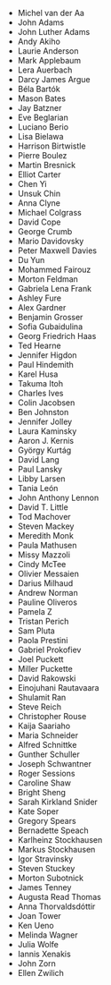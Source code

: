 - Michel van der Aa
- John Adams
- John Luther Adams
- Andy Akiho
- Laurie Anderson
- Mark Applebaum
- Lera Auerbach
- Darcy James Argue
- Béla Bartók
- Mason Bates
- Jay Batzner
- Eve Beglarian
- Luciano Berio
- Lisa Bielawa
- Harrison Birtwistle
- Pierre Boulez
- Martin Bresnick
- Elliot Carter
- Chen Yi
- Unsuk Chin
- Anna Clyne
- Michael Colgrass
- David Cope
- George Crumb
- Mario Davidovsky
- Peter Maxwell Davies
- Du Yun
- Mohammed Fairouz
- Morton Feldman
- Gabriela Lena Frank
- Ashley Fure
- Alex Gardner
- Benjamin Grosser
- Sofia Gubaidulina
- Georg Friedrich Haas
- Ted Hearne
- Jennifer Higdon
- Paul Hindemith
- Karel Husa
- Takuma Itoh
- Charles Ives
- Colin Jacobsen
- Ben Johnston
- Jennifer Jolley
- Laura Kaminsky
- Aaron J. Kernis
- György Kurtág
- David Lang
- Paul Lansky
- Libby Larsen
- Tania León
- John Anthony Lennon
- David T. Little
- Tod Machover
- Steven Mackey
- Meredith Monk
- Paula Mathusen
- Missy Mazzoli
- Cindy McTee
- Olivier Messaien
- Darius Milhaud
- Andrew Norman
- Pauline Oliveros
- Pamela Z
- Tristan Perich
- Sam Pluta
- Paola Prestini
- Gabriel Prokofiev
- Joel Puckett
- Miller Puckette
- David Rakowski
- Einojuhani Rautavaara
- Shulamit Ran
- Steve Reich
- Christopher Rouse
- Kaija Saariaho
- Maria Schneider
- Alfred Schnittke
- Gunther Schuller
- Joseph Schwantner
- Roger Sessions
- Caroline Shaw
- Bright Sheng
- Sarah Kirkland Snider
- Kate Soper
- Gregory Spears
- Bernadette Speach
- Karlheinz Stockhausen
- Markus Stockhausen
- Igor Stravinsky
- Steven Stuckey
- Morton Subotnick
- James Tenney
- Augusta Read Thomas
- Anna Thorvaldsdóttir
- Joan Tower
- Ken Ueno
- Melinda Wagner
- Julia Wolfe
- Iannis Xenakis
- John Zorn
- Ellen Zwilich
